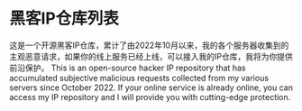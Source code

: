 # 黑客IP仓库列表
这是一个开源黑客IP仓库，累计了由2022年10月以来，我的各个服务器收集到的主观恶意请求，如果你的线上服务已经上线，可以接入我的IP仓库，我将为你提供前沿保护。
This is an open-source hacker IP repository that has accumulated subjective malicious requests collected from my various servers since October 2022. If your online service is already online, you can access my IP repository and I will provide you with cutting-edge protection.
